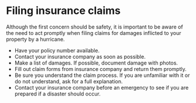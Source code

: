 # Filing insurance claims

Although the first concern should be safety, it is important to be aware of the need to act promptly when filing claims for damages inflicted to your property by a hurricane.

- Have your policy number available.
- Contact your insurance company as soon as possible.
- Make a list of damages. If possible, document damage with photos.
- Fill out claim forms from insurance company and return them promptly.
- Be sure you understand the claim process. If you are unfamiliar with it or do not understand, ask for a full explanation.
- Contact your insurance company before an emergency to see if you are prepared if a disaster should occur.
